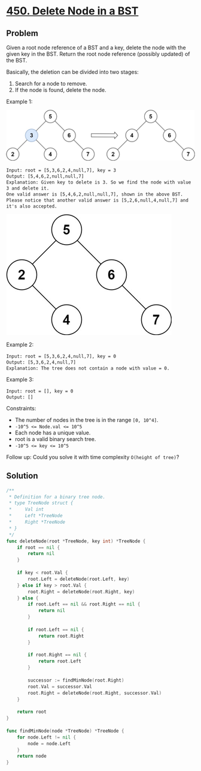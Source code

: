 # [450. Delete Node in a BST](https://leetcode.com/problems/delete-node-in-a-bst/)

## Problem

Given a root node reference of a BST and a key, delete the node with the given key in the BST. Return the root node reference (possibly updated) of the BST.

Basically, the deletion can be divided into two stages:

1. Search for a node to remove.
2. If the node is found, delete the node.

Example 1:

![alt text](image.png)

```
Input: root = [5,3,6,2,4,null,7], key = 3
Output: [5,4,6,2,null,null,7]
Explanation: Given key to delete is 3. So we find the node with value 3 and delete it.
One valid answer is [5,4,6,2,null,null,7], shown in the above BST.
Please notice that another valid answer is [5,2,6,null,4,null,7] and it's also accepted.
```
![alt text](image-1.png)

Example 2:

```
Input: root = [5,3,6,2,4,null,7], key = 0
Output: [5,3,6,2,4,null,7]
Explanation: The tree does not contain a node with value = 0.
```

Example 3:

```
Input: root = [], key = 0
Output: []
```

Constraints:

- The number of nodes in the tree is in the range `[0, 10^4]`.
- `-10^5 <= Node.val <= 10^5`
- Each node has a unique value.
- root is a valid binary search tree.
- `-10^5 <= key <= 10^5`
 

Follow up: Could you solve it with time complexity `O(height of tree)`?

## Solution

```go
/**
 * Definition for a binary tree node.
 * type TreeNode struct {
 *     Val int
 *     Left *TreeNode
 *     Right *TreeNode
 * }
 */
func deleteNode(root *TreeNode, key int) *TreeNode {
    if root == nil {
        return nil
    }

    if key < root.Val {
        root.Left = deleteNode(root.Left, key)
    } else if key > root.Val {
        root.Right = deleteNode(root.Right, key)
    } else {
        if root.Left == nil && root.Right == nil {
            return nil
        }

        if root.Left == nil {
            return root.Right
        }

        if root.Right == nil {
            return root.Left
        }

        successor := findMinNode(root.Right)
        root.Val = successor.Val
        root.Right = deleteNode(root.Right, successor.Val)
    }

    return root
}

func findMinNode(node *TreeNode) *TreeNode {
    for node.Left != nil {
        node = node.Left
    }
    return node
}
```